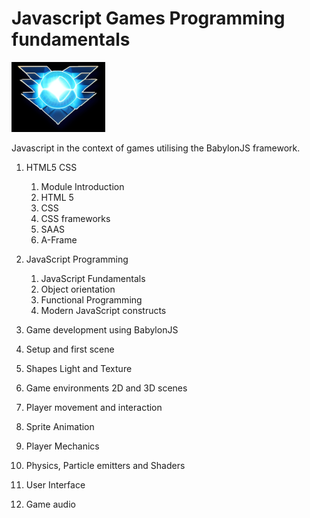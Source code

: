# Javascript Games Programming fundamentals

![logo](JGF_badge.png) 

Javascript in the context of games utilising the BabylonJS framework.

1. HTML5 CSS
   1. Module Introduction
   2. HTML 5
   3. CSS
   4. CSS frameworks
   5. SAAS
   6. A-Frame

2. JavaScript Programming
   1.  JavaScript Fundamentals
   2.  Object orientation
   3.  Functional Programming
   4.  Modern JavaScript constructs


3.	Game development using BabylonJS
   
   1.  Setup and first scene 
   2.  Shapes Light and Texture
   3.  Game environments 2D and 3D scenes
   4.  Player movement and interaction
   5.  Sprite Animation
   6.  Player Mechanics
   7.  Physics, Particle emitters and Shaders
   8.  User Interface
   9.  Game audio


